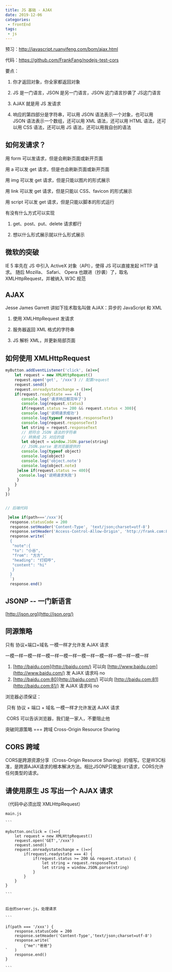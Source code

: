 ```yaml
---
title: JS 基础 - AJAX
date: 2019-12-06
categories:
 - frontEnd
tags:
 - js
---
```


预习：http://javascript.ruanyifeng.com/bom/ajax.html

代码：https://github.com/FrankFang/nodejs-test-cors

要点：

1. 你才返回对象，你全家都返回对象

2. JS 是一门语言，JSON 是另一门语言，JSON 这门语言抄袭了 JS这门语言

3. AJAX 就是用 JS 发请求

4. 响应的第四部分是字符串，可以用 JSON 语法表示一个对象，也可以用 JSON 语法表示一个数组，还可以用 XML 语法，还可以用 HTML 语法，还可以用 CSS 语法，还可以用 JS 语法，还可以用我自创的语法

 

## 如何发请求？

用 form 可以发请求，但是会刷新页面或新开页面

用 a 可以发 get 请求，但是也会刷新页面或新开页面

用 img 可以发 get 请求，但是只能以图片的形式展示

用 link 可以发 get 请求，但是只能以 CSS、favicon 的形式展示

用 script 可以发 get 请求，但是只能以脚本的形式运行

有没有什么方式可以实现

1. get、post、put、delete 请求都行

2. 想以什么形式展示就以什么形式展示

## 微软的突破

IE 5 率先在 JS 中引入 ActiveX 对象（API），使得 JS 可以直接发起 HTTP 请求。
随后 Mozilla、 Safari、 Opera 也跟进（抄袭）了，取名 XMLHttpRequest，并被纳入 W3C 规范

## AJAX

Jesse James Garrett 讲如下技术取名叫做 AJAX：异步的 JavaScript 和 XML

1. 使用 XMLHttpRequest 发请求

2. 服务器返回 XML 格式的字符串

3. JS 解析 XML，并更新局部页面

## 如何使用 XMLHttpRequest

```js
myButton.addEventListener('click', (e)=>{
 	let request = new XMLHttpRequest()
 	request.open('get', '/xxx') // 配置request
 	request.send()
 	request.onreadystatechange = ()=>{
    if(request.readyState === 4){
       console.log('请求响应都完毕了')
       console.log(request.status)
       if(request.status >= 200 && request.status < 300){
       console.log('说明请求成功')
       console.log(typeof request.responseText)
       console.log(request.responseText)
       let string = request.responseText
       // 把符合 JSON 语法的字符串
       // 转换成 JS 对应的值
       let object = window.JSON.parse(string) 
       // JSON.parse 是浏览器提供的
       console.log(typeof object)
       console.log(object)
       console.log('object.note')
       console.log(object.note)
     }else if(request.status >= 400){
      console.log('说明请求失败') 
     }
    }
 }
})


// 后端代码

 }else if(path==='/xxx'){
  response.statusCode = 200
  response.setHeader('Content-Type', 'text/json;charset=utf-8')
  response.setHeader('Access-Control-Allow-Origin', 'http://frank.com:8001')
  response.write(`
  {
   "note":{
   "to": "小谷",
   "from": "方方",
   "heading": "打招呼",
   "content": "hi"
   }
  }
  `)
  response.end()
```

 

## JSONP -- 一门新语言

[http://json.org](http://json.org/)

## 同源策略

只有 协议+端口+域名 一模一样才允许发 AJAX 请求

一模一样一模一样一模一样一模一样一模一样一模一样一模一样一模一样

1. [http://baidu.com](http://baidu.com/) 可以向 [http://www.baidu.com](http://www.baidu.com/) 发 AJAX 请求吗 no
2. [http://baidu.com:80](http://baidu.com/) 可以向 [http://baidu.com:81](http://baidu.com:81/) 发 AJAX 请求吗 no

浏览器必须保证：

​	只有 协议 + 端口 + 域名 一模一样才允许发送 AJAX 请求

​	CORS 可以告诉浏览器，我们是一家人，不要阻止他

突破同源策略 === 跨域  Cross-Origin Resource Sharing

## CORS 跨域

 CORS是跨源资源分享（Cross-Origin Resource Sharing）的缩写。它是W3C标准，是跨源AJAX请求的根本解决方法。相比JSONP只能发`GET`请求，CORS允许任何类型的请求。





## 请使用原生 JS 写出一个 AJAX 请求

 （代码中必须出现 XMLHttpRequest）

```
main.js

​```

mybutton.onclick = ()=>{
	let request = new XMLHttpRequest()
	request.open('GET','/xxx')
	request.send()
	request.onreadystatechange = ()=>{
		if(request.readystate === 4) {
			if(request.status >= 200 && request.status) {
				let string = request.responseText
				let string = window.JSON.parse(string)
			}
		}
	}
} 

​```


后台的server.js，处理请求

​```

if(path === '/xxx') {
	response.statusCode = 200
	response.setHeader('Content-Type','text/json;charset=utf-8')
	response.write(`
		{"me":"爸爸"}
`	)
	response.end()
}

​```
```